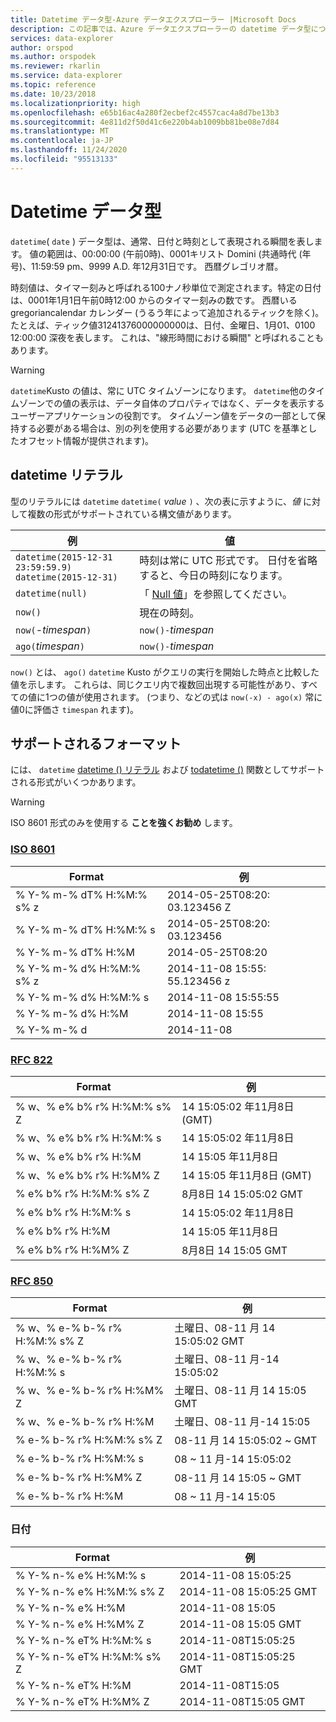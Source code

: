 ```yaml
---
title: Datetime データ型-Azure データエクスプローラー |Microsoft Docs
description: この記事では、Azure データエクスプローラーの datetime データ型について説明します。
services: data-explorer
author: orspod
ms.author: orspodek
ms.reviewer: rkarlin
ms.service: data-explorer
ms.topic: reference
ms.date: 10/23/2018
ms.localizationpriority: high
ms.openlocfilehash: e65b16ac4a280f2ecbef2c4557cac4a8d7be13b3
ms.sourcegitcommit: 4e811d2f50d41c6e220b4ab1009bb81be08e7d84
ms.translationtype: MT
ms.contentlocale: ja-JP
ms.lasthandoff: 11/24/2020
ms.locfileid: "95513133"
---
```

# <a name="the-datetime-data-type"></a>Datetime データ型

`datetime`( `date` ) データ型は、通常、日付と時刻として表現される瞬間を表します。
値の範囲は、00:00:00 (午前0時)、0001キリスト Domini (共通時代 (年号)、11:59:59 pm、9999 A.D. 年12月31日です。 西暦グレゴリオ暦。 

時刻値は、タイマー刻みと呼ばれる100ナノ秒単位で測定されます。特定の日付は、0001年1月1日午前0時12:00 からのタイマー刻みの数です。 西暦いる gregoriancalendar カレンダー (うるう年によって追加されるティックを除く)。
たとえば、ティック値31241376000000000は、日付、金曜日、1月01、0100 12:00:00 深夜を表します。
これは、"線形時間における瞬間" と呼ばれることもあります。

> [!WARNING]
> `datetime`Kusto の値は、常に UTC タイムゾーンになります。 `datetime`他のタイムゾーンでの値の表示は、データ自体のプロパティではなく、データを表示するユーザーアプリケーションの役割です。 タイムゾーン値をデータの一部として保持する必要がある場合は、別の列を使用する必要があります (UTC を基準としたオフセット情報が提供されます)。

## <a name="datetime-literals"></a>datetime リテラル

型のリテラルには `datetime` `datetime(` *value* `)` 、次の表に示すように、*値* に対して複数の形式がサポートされている構文値があります。

|例                                                     |値                                                         |
|------------------------------------------------------------|--------------------------------------------------------------|
|`datetime(2015-12-31 23:59:59.9)`<br/>`datetime(2015-12-31)`|時刻は常に UTC 形式です。 日付を省略すると、今日の時刻になります。|
|`datetime(null)`                                            |「 [Null 値](null-values.md)」を参照してください。                            |
|`now()`                                                     |現在の時刻。                                             |
|`now(`-*timespan*`)`                                        |`now()-`*timespan*                                            |
|`ago(`*timespan*`)`                                         |`now()-`*timespan*                                            |

`now()` とは、 `ago()` `datetime` Kusto がクエリの実行を開始した時点と比較した値を示します。 これらは、同じクエリ内で複数回出現する可能性があり、すべての値に1つの値が使用されます。
(つまり、などの式は `now(-x) - ago(x)` 常に値0に評価さ `timespan` れます)。

## <a name="supported-formats"></a>サポートされるフォーマット

には、 `datetime` [datetime () リテラル](#datetime-literals) および [todatetime ()](../todatetimefunction.md) 関数としてサポートされる形式がいくつかあります。

> [!WARNING]
> ISO 8601 形式のみを使用する **ことを強くお勧め** します。

### <a name="iso-8601"></a>[ISO 8601](https://www.iso.org/iso/home/standards/iso8601.htm)

|Format|例|
|------|-------|
|% Y-% m-% dT% H:%M:% s% z|2014-05-25T08:20: 03.123456 Z|
|% Y-% m-% dT% H:%M:% s|2014-05-25T08:20: 03.123456|
|% Y-% m-% dT% H:%M|2014-05-25T08:20|
|% Y-% m-% d% H:%M:% s% z|2014-11-08 15:55: 55.123456 z|
|% Y-% m-% d% H:%M:% s|2014-11-08 15:55:55|
|% Y-% m-% d% H:%M|2014-11-08 15:55|
|% Y-% m-% d|2014-11-08|

### <a name="rfc-822"></a>[RFC 822](https://www.ietf.org/rfc/rfc0822.txt)

|Format|例|
|------|-------|
|% w、% e% b% r% H:%M:% s% Z|14 15:05:02 年11月8日 (GMT)|
|% w、% e% b% r% H:%M:% s|14 15:05:02 年11月8日|
|% w、% e% b% r% H:%M|14 15:05 年11月8日|
|% w、% e% b% r% H:%M% Z|14 15:05 年11月8日 (GMT)|
|% e% b% r% H:%M:% s% Z|8月8日 14 15:05:02 GMT|
|% e% b% r% H:%M:% s|14 15:05:02 年11月8日|
|% e% b% r% H:%M|14 15:05 年11月8日|
|% e% b% r% H:%M% Z|8月8日 14 15:05 GMT|

### <a name="rfc-850"></a>[RFC 850](https://tools.ietf.org/html/rfc850)

|Format|例|
|------|-------|
|% w、% e-% b-% r% H:%M:% s% Z|土曜日、08-11 月 14 15:05:02 GMT|
|% w、% e-% b-% r% H:%M:% s|土曜日、08-11 月-14 15:05:02|
|% w、% e-% b-% r% H:%M% Z|土曜日、08-11 月 14 15:05 GMT|
|% w、% e-% b-% r% H:%M|土曜日、08-11 月-14 15:05|
|% e-% b-% r% H:%M:% s% Z|08-11 月 14 15:05:02 ~ GMT|
|% e-% b-% r% H:%M:% s|08 ~ 11 月-14 15:05:02|
|% e-% b-% r% H:%M% Z|08-11 月 14 15:05 ~ GMT|
|% e-% b-% r% H:%M|08 ~ 11 月-14 15:05|


### <a name="sortable"></a>日付 

|Format|例|
|------|-------|        
|% Y-% n-% e% H:%M:% s|2014-11-08 15:05:25|
|% Y-% n-% e% H:%M:% s% Z|2014-11-08 15:05:25 GMT|
|% Y-% n-% e% H:%M|2014-11-08 15:05|
|% Y-% n-% e% H:%M% Z|2014-11-08 15:05 GMT|
|% Y-% n-% eT% H:%M:% s|2014-11-08T15:05:25|
|% Y-% n-% eT% H:%M:% s% Z|2014-11-08T15:05:25 GMT|
|% Y-% n-% eT% H:%M|2014-11-08T15:05|
|% Y-% n-% eT% H:%M% Z|2014-11-08T15:05 GMT|
